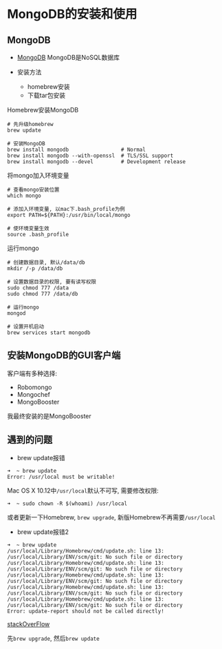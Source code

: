 # MongoDB的安装和使用

## MongoDB

* [MongoDB](http://mongodb.com/)
MongoDB是NoSQL数据库

* 安装方法
    - homebrew安装
    - 下载tar包安装

Homebrew安装MongoDB

```shell
# 先升级homebrew
brew update

# 安装MongoDB
brew install mongodb                 # Normal   
brew install mongodb --with-openssl  # TLS/SSL support
brew install mongodb --devel         # Development release
```

将mongo加入环境变量

```shell
# 查看mongo安装位置
which mongo

# 添加入环境变量, 以mac下.bash_profile为例
export PATH=${PATH}:/usr/bin/local/mongo

# 使环境变量生效
source .bash_profile
```

运行mongo

```shell
# 创建数据目录, 默认/data/db
mkdir /-p /data/db

# 设置数据目录的权限, 要有读写权限
sudo chmod 777 /data
sudo chmod 777 /data/db

# 运行mongo
mongod

# 设置开机启动
brew services start mongodb
```

## 安装MongoDB的GUI客户端

客户端有多种选择:
* Robomongo
* Mongochef
* MongoBooster

我最终安装的是MongoBooster


## 遇到的问题

* brew update报错

```shell
➜  ~ brew update
Error: /usr/local must be writable!
```

Mac OS X 10.12中`/usr/local`默认不可写, 需要修改权限:

```shell
➜  ~ sudo chown -R $(whoami) /usr/local
```

或者更新一下Homebrew, `brew upgrade`, 新版Homebrew不再需要`/usr/local`


* brew update报错2

```shell
➜  ~ brew update
/usr/local/Library/Homebrew/cmd/update.sh: line 13: /usr/local/Library/ENV/scm/git: No such file or directory
/usr/local/Library/Homebrew/cmd/update.sh: line 13: /usr/local/Library/ENV/scm/git: No such file or directory
/usr/local/Library/Homebrew/cmd/update.sh: line 13: /usr/local/Library/ENV/scm/git: No such file or directory
/usr/local/Library/Homebrew/cmd/update.sh: line 13: /usr/local/Library/ENV/scm/git: No such file or directory
/usr/local/Library/Homebrew/cmd/update.sh: line 13: /usr/local/Library/ENV/scm/git: No such file or directory
Error: update-report should not be called directly!
```

[stackOverFlow](http://stackoverflow.com/questions/38410020/homebrew-error-update-report-should-not-be-called-directly)

先`brew upgrade`, 然后`brew update`
